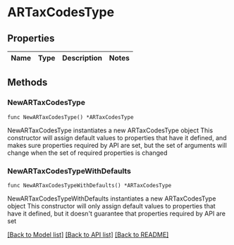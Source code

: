 # ARTaxCodesType

## Properties

Name | Type | Description | Notes
------------ | ------------- | ------------- | -------------

## Methods

### NewARTaxCodesType

`func NewARTaxCodesType() *ARTaxCodesType`

NewARTaxCodesType instantiates a new ARTaxCodesType object
This constructor will assign default values to properties that have it defined,
and makes sure properties required by API are set, but the set of arguments
will change when the set of required properties is changed

### NewARTaxCodesTypeWithDefaults

`func NewARTaxCodesTypeWithDefaults() *ARTaxCodesType`

NewARTaxCodesTypeWithDefaults instantiates a new ARTaxCodesType object
This constructor will only assign default values to properties that have it defined,
but it doesn't guarantee that properties required by API are set


[[Back to Model list]](../README.md#documentation-for-models) [[Back to API list]](../README.md#documentation-for-api-endpoints) [[Back to README]](../README.md)


